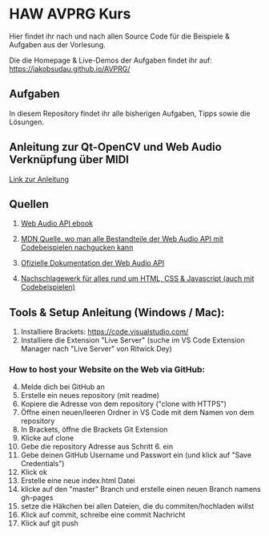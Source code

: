 # HAW AVPRG Kurs

Hier findet ihr nach und nach allen Source Code für die Beispiele & Aufgaben aus der Vorlesung.

Die die Homepage & Live-Demos der Aufgaben findet ihr auf: https://jakobsudau.github.io/AVPRG/

## Aufgaben

In diesem Repository findet ihr alle bisherigen Aufgaben, Tipps sowie die Lösungen.

## Anleitung zur Qt-OpenCV und Web Audio Verknüpfung über MIDI
[Link zur Anleitung](https://github.com/jakobsudau/AVPRG/blob/gh-pages/OpenCV-WebAudio-Connection.md)

## Quellen
1. [Web Audio API ebook](http://chimera.labs.oreilly.com/books/1234000001552/)
  
2. [MDN Quelle, wo man alle Bestandteile der Web Audio API mit Codebeispielen nachgucken kann](https://developer.mozilla.org/de/docs/Web/API/Web_Audio_API)
  
3. [Ofizielle Dokumentation der Web Audio API](https://www.w3.org/TR/webaudio/)
  
3. [Nachschlagewerk für alles rund um HTML, CSS & Javascript (auch mit Codebeispielen)](https://www.w3schools.com/)


## Tools & Setup Anleitung (Windows / Mac):

1. Installiere Brackets: https://code.visualstudio.com/
2. Installiere die Extension "Live Server" (suche im VS Code Extension Manager nach "Live Server" von Ritwick Dey)

### How to host your Website on the Web via GitHub:
4. Melde dich bei GitHub an
5. Erstelle ein neues repository (mit readme)
6. Kopiere die Adresse von dem repository ("clone with HTTPS")
7. Öffne einen neuen/leeren Ordner in VS Code mit dem Namen von dem repository
8. In Brackets, öffne die Brackets Git Extension
9. Klicke auf clone
10. Gebe die repository Adresse aus Schritt 6. ein
11. Gebe deinen GitHub Username und Passwort ein (und klick auf "Save Credentials")
12. Klick ok
13. Erstelle eine neue index.html Datei
14. klicke auf den "master" Branch und erstelle einen neuen Branch namens gh-pages
15. setze die Häkchen bei allen Dateien, die du commiten/hochladen willst
16. Klick auf commit, schreibe eine commit Nachricht
17. Klick auf git push
